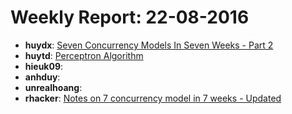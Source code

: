 # Weekly Report: 22-08-2016

 - **huydx**: [Seven Concurrency Models In Seven Weeks - Part 2](http://kipalog.com/posts/Seven-concurrency-models-in-seven-weeks--phan-2)
 - **huytd**: [Perceptron Algorithm](https://github.com/huytd/til/blob/master/machine-learning/perceptron-algorithm.md)
 - **hieuk09**:
 - **anhduy**:
 - **unrealhoang**:
 - **rhacker**: [Notes on 7 concurrency model in 7 weeks - Updated](https://gist.github.com/rhacker/a8f71f6e3a64e15526e6533b55b42512)

